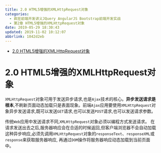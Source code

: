 ```yaml
---
title: 2.0 HTML5增强的XMLHttpRequest对象
categories: 
  - 疯狂前端开发讲义JQuery AngularJS Bootstrap前端开发实战
  - 第2章 HTML5增强的XMLHttpRequest对象
date: 2019-05-29 18:30:43
updated: 2019-11-02 10:12:07
abbrlink: 1042d2eb
---
```

<div id='my_toc'>

- [2.0 HTML5增强的XMLHttpRequest对象](/JavaReadingNotes/1042d2eb/#2-0-HTML5增强的XMLHttpRequest对象)

</div>
<!--more-->
<script>if (navigator.platform.toLowerCase() == 'win32'){document.getElementById('my_toc').style.display = 'none';}</script>

<!--end-->
# 2.0 HTML5增强的XMLHttpRequest对象 #
`XMLHttpRequest`对象可用于发送异步请求,也是`Ajax`技术的核心。**异步发送请求是根本**,不刷新页面动态加载只是表面现象。前端`Ajax`应用要使用`XMLHttpRequest`对象异步发送请求,既可以发送`GET`请求,也可以发送`POST`请求,也可以发送请求参数。

传统`Web`应用中发送请求不同,`XMLHttpRequest`对象必须以编程方式发送请求。
在请求发送出去之后,服务器响应会在合适的时候返回,但客户端浏览器不会自动加载这种异步响应,必须先调用`XMLHttpRequest`对象的`responseText`、`responseXML`或`response`来获取服务器响应,
再通过`DOM`操作将服务器响应动态加载到当前页面中。

